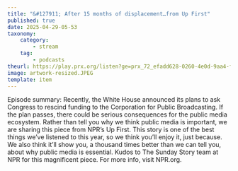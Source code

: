 ```yaml
---
title: "&#127911; After 15 months of displacement…from Up First"
published: true
date: 2025-04-29-05-53
taxonomy:
    category:
        - stream
    tag:
        - podcasts
theurl: https://play.prx.org/listen?ge=prx_72_efadd628-0260-4e0d-9aa4-f5a1b4122862&uf=http%3A%2F%2Ffeeds.radiotopia.fm%2Fradiotopia-showcase
image: artwork-resized.JPEG
template: item
---
```


Episode summary: Recently, the White House announced its plans to ask Congress to rescind funding to the Corporation for Public Broadcasting. If the plan passes, there could be serious consequences for the public media ecosystem. Rather than tell you why we think public media is important, we are sharing this piece from NPR&rsquo;s Up First. This story is one of the best things we&rsquo;ve listened to this year, so we think you&rsquo;ll enjoy it, just because. We also think it&rsquo;ll show you, a thousand times better than we can tell you, about why public media is essential. Kudos to The Sunday Story team at NPR for this magnificent piece. For more info, visit NPR.org.
